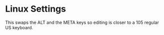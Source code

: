 
Linux Settings
==============

This swaps the ALT and the META keys so editing is closer to a 105 regular US keyboard.

